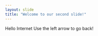 ```yaml
---
layout: slide
title: "Welcome to our second slide!"
---
```

Hello Internet
Use the left arrow to go back!

